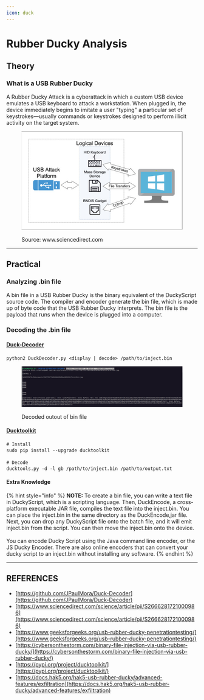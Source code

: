 ```yaml
---
icon: duck
---
```


# Rubber Ducky Analysis

## Theory

### What is a USB Rubber Ducky

A Rubber Ducky Attack is a cyberattack in which a custom USB device emulates a USB keyboard to attack a workstation. When plugged in, the device immediately begins to imitate a user "typing" a particular set of keystrokes—usually commands or keystrokes designed to perform illicit activity on the target system.

<figure><img src="../../../.gitbook/assets/image (8).png" alt=""><figcaption><p>Source: www.sciencedirect.com</p></figcaption></figure>



***

## Practical

### Analyzing .bin file

A bin file in a USB Rubber Ducky is the binary equivalent of the DuckyScript source code. The compiler and encoder generate the bin file, which is made up of byte code that the USB Rubber Ducky interprets. The bin file is the payload that runs when the device is plugged into a computer.

### Decoding the .bin file

#### [Duck-Decoder](https://github.com/JPaulMora/Duck-Decoder)

```
python2 DuckDecoder.py <display | decode> /path/to/inject.bin
```

<figure><img src="../../../.gitbook/assets/image (9).png" alt=""><figcaption><p>Decoded outout of bin file</p></figcaption></figure>

#### [Ducktoolkit](https://pypi.org/project/ducktoolkit/)

```
# Install
sudo pip install --upgrade ducktoolkit

# Decode
ducktools.py -d -l gb /path/to/inject.bin /path/to/output.txt
```

#### Extra Knowledge

{% hint style="info" %}
**NOTE:** To create a bin file, you can write a text file in DuckyScript, which is a scripting language. Then, DuckEncode, a cross-platform executable JAR file, compiles the text file into the inject.bin. You can place the inject.bin in the same directory as the DuckEncode,jar file. Next, you can drop any DuckyScript file onto the batch file, and it will emit inject.bin from the script. You can then move the inject.bin onto the device.\
\
You can encode Ducky Script using the Java command line encoder, or the JS Ducky Encoder. There are also online encoders that can convert your ducky script to an inject.bin without installing any software.
{% endhint %}



***

## REFERENCES

* [https://github.com/JPaulMora/Duck-Decoder](https://github.com/JPaulMora/Duck-Decoder)
* [https://www.sciencedirect.com/science/article/pii/S2666281721000986](https://www.sciencedirect.com/science/article/pii/S2666281721000986)
* [https://www.geeksforgeeks.org/usb-rubber-ducky-penetrationtesting/](https://www.geeksforgeeks.org/usb-rubber-ducky-penetrationtesting/)
* [https://cybersonthestorm.com/binary-file-injection-via-usb-rubber-ducky/](https://cybersonthestorm.com/binary-file-injection-via-usb-rubber-ducky/)
* [https://pypi.org/project/ducktoolkit/](https://pypi.org/project/ducktoolkit/)
* [https://docs.hak5.org/hak5-usb-rubber-ducky/advanced-features/exfiltration](https://docs.hak5.org/hak5-usb-rubber-ducky/advanced-features/exfiltration)

